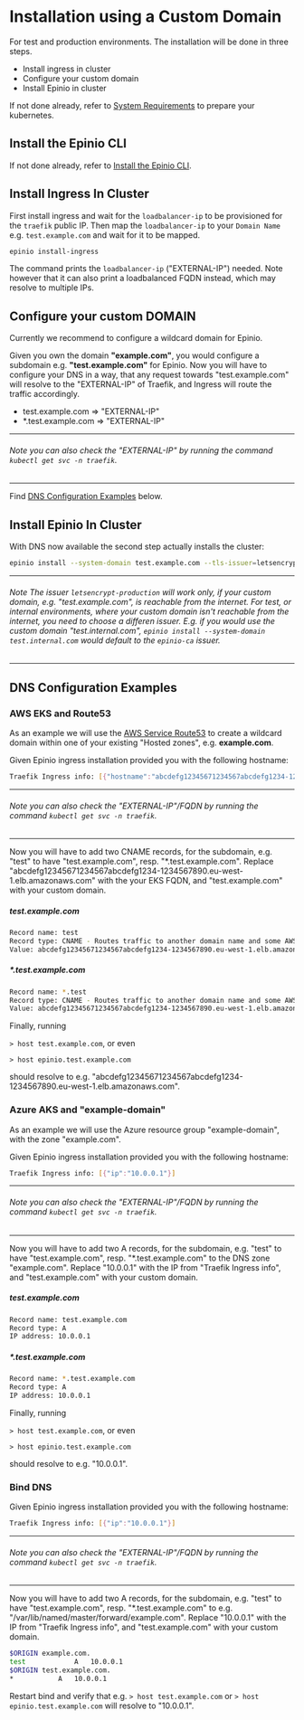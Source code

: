 #  Installation using a Custom Domain

For test and production environments. The installation will be done in three steps.

- Install ingress in cluster
- Configure your custom domain
- Install Epinio in cluster

If not done already, refer to [System Requirements](https://github.com/epinio/epinio#system-requirements) to prepare your kubernetes.

## Install the Epinio CLI

If not done already, refer to [Install the Epinio CLI](./install_epinio_cli.md).

## Install Ingress In Cluster

First install ingress and wait for the `loadbalancer-ip` to be provisioned for the `traefik` public IP. Then map the `loadbalancer-ip` to your `Domain Name` e.g. `test.example.com` and wait for it to be mapped.

```bash
epinio install-ingress
```

The command prints the `loadbalancer-ip` ("EXTERNAL-IP") needed. Note however that it can also print a loadbalanced FQDN instead, which may resolve to multiple IPs.

## Configure your custom DOMAIN

Currently we recommend to configure a wildcard domain for Epinio.

Given you own the domain **"example.com"**, you would configure a subdomain e.g. **"test.example.com"** for Epinio.
Now you will have to configure your DNS in a way, that any request towards "test.example.com" will resolve to the "EXTERNAL-IP" of Traefik, 
and Ingress will route the traffic accordingly.

- test.example.com => "EXTERNAL-IP"
- \*.test.example.com => "EXTERNAL-IP"

***

###### Note you can also check the "EXTERNAL-IP" by running the command `kubectl get svc -n traefik`.

***

Find [DNS Configuration Examples](#dns-configuration-examples) below.

## Install Epinio In Cluster
With DNS now available the second step actually installs the cluster:

```bash
epinio install --system-domain test.example.com --tls-issuer=letsencrypt-production --use-internal-registry-node-port=false
```

***

###### Note The issuer `letsencrypt-production` will work only, if your custom domain, e.g. "test.example.com", is reachable from the internet. For test, or internal environments, where your custom domain isn't reachable from the internet, you need to choose a differen issuer. E.g. if you would use the custom domain "test.internal.com", `epinio install --system-domain test.internal.com` would default to the `epinio-ca` issuer.

***

## DNS Configuration Examples

### AWS EKS and Route53

As an example we will use the [AWS Service Route53](https://console.aws.amazon.com/route53/v2/home#Dashboard) to create a wildcard domain within one of your existing "Hosted zones", e.g. **example.com**.

Given Epinio ingress installation provided you with the following hostname:

```bash
Traefik Ingress info: [{"hostname":"abcdefg12345671234567abcdefg1234-1234567890.eu-west-1.elb.amazonaws.com"}]
```

***

###### Note you can also check the "EXTERNAL-IP"/FQDN by running the command `kubectl get svc -n traefik`.

***

Now you will have to add two CNAME records, for the subdomain, e.g. "test" to have "test.example.com", resp. "\*.test.example.com".
Replace "abcdefg12345671234567abcdefg1234-1234567890.eu-west-1.elb.amazonaws.com" with the your EKS FQDN, and "test.example.com" with your custom domain.

##### test.example.com

```bash
Record name: test
Record type: CNAME - Routes traffic to another domain name and some AWS resources
Value: abcdefg12345671234567abcdefg1234-1234567890.eu-west-1.elb.amazonaws.com
```

##### \*.test.example.com

```bash
Record name: *.test
Record type: CNAME - Routes traffic to another domain name and some AWS resources
Value: abcdefg12345671234567abcdefg1234-1234567890.eu-west-1.elb.amazonaws.com
```

Finally, running 

`> host test.example.com`, or even

`> host epinio.test.example.com`

should resolve to e.g. "abcdefg12345671234567abcdefg1234-1234567890.eu-west-1.elb.amazonaws.com".

### Azure AKS and "example-domain"

As an example we will use the Azure resource group "example-domain", with the zone "example.com".

Given Epinio ingress installation provided you with the following hostname:

```bash
Traefik Ingress info: [{"ip":"10.0.0.1"}]
```

***

###### Note you can also check the "EXTERNAL-IP"/FQDN by running the command `kubectl get svc -n traefik`.

***

Now you will have to add two A records, for the subdomain, e.g. "test" to have "test.example.com", resp. "\*.test.example.com" to the DNS zone "example.com".
Replace "10.0.0.1" with the IP from "Traefik Ingress info", and "test.example.com" with your custom domain.

##### test.example.com

```bash
Record name: test.example.com
Record type: A
IP address: 10.0.0.1
```

##### \*.test.example.com

```bash
Record name: *.test.example.com
Record type: A
IP address: 10.0.0.1
```

Finally, running

`> host test.example.com`, or even

`> host epinio.test.example.com`

should resolve to e.g. "10.0.0.1".

### Bind DNS

Given Epinio ingress installation provided you with the following hostname:

```bash
Traefik Ingress info: [{"ip":"10.0.0.1"}]
```

***

###### Note you can also check the "EXTERNAL-IP"/FQDN by running the command `kubectl get svc -n traefik`.

***

Now you will have to add two A records, for the subdomain, e.g. "test" to have "test.example.com", resp. "\*.test.example.com" to e.g. "/var/lib/named/master/forward/example.com".
Replace "10.0.0.1" with the IP from "Traefik Ingress info", and "test.example.com" with your custom domain.

```bash
$ORIGIN example.com.
test			A	10.0.0.1
$ORIGIN test.example.com.
*			A	10.0.0.1
```

Restart bind and verify that e.g. `> host test.example.com` or `> host epinio.test.example.com` will resolve to "10.0.0.1".
